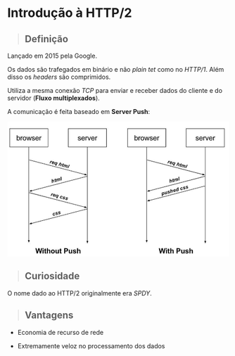 # Introdução à HTTP/2

> ## **Definição**

Lançado em 2015 pela Google.

Os dados são trafegados em binário e não *plain tet* como no *HTTP/1*. Além disso os *headers* são comprimidos.

Utiliza a mesma conexão *TCP* para enviar e receber dados do cliente e do servidor (**Fluxo multiplexados**).

A comunicação é feita baseado em **Server Push**:

![](./assets/representacao-server-push.jpg)

> ## **Curiosidade**

O nome dado ao HTTP/2 originalmente era *SPDY*.

> ## **Vantagens**

* Economia de recurso de rede

* Extremamente veloz no processamento dos dados
